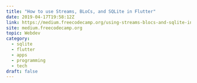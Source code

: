 ```yaml
---
title: "How to use Streams, BLoCs, and SQLite in Flutter"
date: 2019-04-17T19:58:12Z
link: https://medium.freecodecamp.org/using-streams-blocs-and-sqlite-in-flutter-2e59e1f7cdce?source=rss----336d898217ee---4&utm_medium=RSS&utm_source=hune
site: medium.freecodecamp.org
topic: Webdev
category:
  - sqlite
  - flutter
  - apps
  - programming
  - tech
draft: false
---
```


